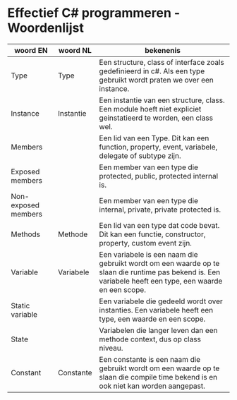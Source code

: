 # Effectief C# programmeren - Woordenlijst

| woord EN | woord NL | bekenenis |
|---|---|---|
| Type | Type | Een structure, class of interface zoals gedefinieerd in c#. Als een type gebruikt wordt praten we over een instance.
| Instance | Instantie | Een instantie van een structure, class. Een module hoeft niet expliciet geinstatieerd te worden, een class wel.
| Members | | Een lid van een Type. Dit kan een function, property, event, variabele, delegate of subtype zijn.
| Exposed members | | Een member van een type die protected, public, protected internal is.
| Non-exposed members | | Een member van een type die internal, private, private protected is.
| Methods | Methode | Een lid van een type dat code bevat. Dit kan een functie, constructor, property, custom event zijn.
| Variable | Variabele | Een variabele is een naam die gebruikt wordt om een waarde op te slaan die runtime pas bekend is. Een variabele heeft een type, een waarde en een scope.
| Static variable | | Een variabele die gedeeld wordt over instanties. Een variabele heeft een type, een waarde en een scope.
| State | | Variabelen die langer leven dan een methode context, dus op class niveau.
| Constant | Constante | Een constante is een naam die gebruikt wordt om een waarde op te slaan die compile time bekend is en ook niet kan worden aangepast.